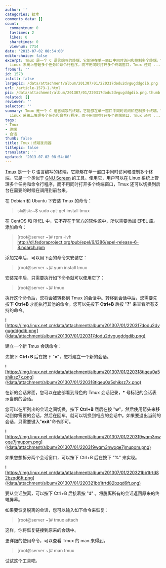 ```yaml
---
author: ''
categories: 技术
comments_data: []
count:
  commentnum: 0
  favtimes: 2
  likes: 0
  sharetimes: 0
  viewnum: 7714
date: '2013-07-02 08:54:00'
editorchoice: false
excerpt: Tmux 是一个 C 语言编写的终端，它能够在单一窗口中同时访问和控制多个终端。它是一个类似于 GNU Screen 的工具。使用它，用户可以在
  Linux 系统上管理多个任务和命令行程序，而不用同时打开多个终端窗口，Tmux 还可 ...
fromurl: ''
id: 1573
islctt: false
largepic: /data/attachment/album/201307/01/220317dodu2dvgugddgdib.png
url: /article-1573-1.html
pic: /data/attachment/album/201307/01/220317dodu2dvgugddgdib.png.thumb.jpg
related: []
reviewer: ''
selector: ''
summary: Tmux 是一个 C 语言编写的终端，它能够在单一窗口中同时访问和控制多个终端。它是一个类似于 GNU Screen 的工具。使用它，用户可以在
  Linux 系统上管理多个任务和命令行程序，而不用同时打开多个终端窗口，Tmux 还可 ...
tags:
- Tmux
- 终端
- 会话
thumb: false
title: Tmux：终端复用器
titlepic: false
translator: ''
updated: '2013-07-02 08:54:00'
---
```


[Tmux](http://tmux.sourceforge.net/) 是一个 C 语言编写的终端，它能够在单一窗口中同时访问和控制多个终端。它是一个类似于 [GNU Screen](http://www.gnu.org/software/screen/) 的工具。使用它，用户可以在 Linux 系统上管理多个任务和命令行程序，而不用同时打开多个终端窗口，Tmux 还可以切换到后台在需要的时候在调用到前台来。


在 Debian 和 Ubuntu 下安装 Tmux 的命令：



> 
> sk@sk:~$ sudo apt-get install tmux
> 
> 
> 


在 CentOS 和 RHEL 中，它不存在于官方的软件源中，所以需要添加 EPEL 库。添加命令：



> 
> [root@server ~]# rpm -ivh http://dl.fedoraproject.org/pub/epel/6/i386/epel-release-6-8.noarch.rpm
> 
> 
> 


添加完毕后，可以用下面的命令来安装它：



> 
> [root@server ~]# yum install tmux
> 
> 
> 


安装完毕后，只需要执行如下命令就可以使用它了：



> 
> [root@server ~]# tmux
> 
> 
> 


执行这个命令后，您将会被转移到 Tmux 的会话中。转移到会话中后，您需要先按下 **Ctrl+B** 才能执行其他的命令。您可以先按下 **Ctrl+B** 后按 "**?**" 来查看所有支持的命令。


![https://img.linux.net.cn/data/attachment/album/201307/01/220317dodu2dvgugddgdib.png](/data/attachment/album/201307/01/220317dodu2dvgugddgdib.png)


建立一个新 Tmux 会话命令：


先按下 **Ctrl+B** 后在按下 "**c**"，您将建立一个新的会话。


![https://img.linux.net.cn/data/attachment/album/201307/01/220318tiqeu0a5shiksz7x.png](/data/attachment/album/201307/01/220318tiqeu0a5shiksz7x.png)


在新的会话界面，您可以在底部看到绿色的 Tmux 会话记录，**\*** 号标记的会话表示当前的会话。


您可以在所列出的会话之间切换，按下 **Ctrl+B** 然后在按 "**w**"，然后使用箭头来移动到你需要的会话，然后在回车，就可以切换到相应的会话中。如果要退出当前的会话，只需要键入"**exit**"命令即可。


![https://img.linux.net.cn/data/attachment/album/201307/01/220319wqm3nwoqe7jmupom.png](/data/attachment/album/201307/01/220319wqm3nwoqe7jmupom.png)


如果您想拆分两个会话窗口，可以按下 Ctrl+B 后在按下 "%" 来实现。


![https://img.linux.net.cn/data/attachment/album/201307/01/220321bb1trtd82bzqd6ft.png](/data/attachment/album/201307/01/220321bb1trtd82bzqd6ft.png)


要从会话脱离，可以按下 Ctrl+B 后接着按 "d" 。将脱离所有的会话返回原来的终端屏幕。


如果要恢复脱离的会话，您可以输入如下命令来恢复：



> 
> [root@server ~]# tmux attach
> 
> 
> 


这样，你将恢复链接到原来的会话中。


更详细的使用命令，可以查看 Tmux 的 man 来得到。



> 
> [root@server ~]# man tmux
> 
> 
> 


试试这个工具吧。